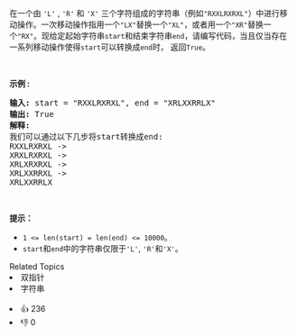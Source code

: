 <p>在一个由 <code>'L'</code> , <code>'R'</code> 和 <code>'X'</code> 三个字符组成的字符串（例如<code>"RXXLRXRXL"</code>）中进行移动操作。一次移动操作指用一个<code>"LX"</code>替换一个<code>"XL"</code>，或者用一个<code>"XR"</code>替换一个<code>"RX"</code>。现给定起始字符串<code>start</code>和结束字符串<code>end</code>，请编写代码，当且仅当存在一系列移动操作使得<code>start</code>可以转换成<code>end</code>时， 返回<code>True</code>。</p>

<p>&nbsp;</p>

<p><strong>示例 :</strong></p>

<pre><strong>输入:</strong> start = "RXXLRXRXL", end = "XRLXXRRLX"
<strong>输出:</strong> True
<strong>解释:</strong>
我们可以通过以下几步将start转换成end:
RXXLRXRXL -&gt;
XRXLRXRXL -&gt;
XRLXRXRXL -&gt;
XRLXXRRXL -&gt;
XRLXXRRLX
</pre>

<p>&nbsp;</p>

<p><strong>提示：</strong></p>

<ul> 
 <li><code>1 &lt;= len(start) = len(end) &lt;= 10000</code>。</li> 
 <li><code>start</code>和<code>end</code>中的字符串仅限于<code>'L'</code>, <code>'R'</code>和<code>'X'</code>。</li> 
</ul>

<div><div>Related Topics</div><div><li>双指针</li><li>字符串</li></div></div><br><div><li>👍 236</li><li>👎 0</li></div>